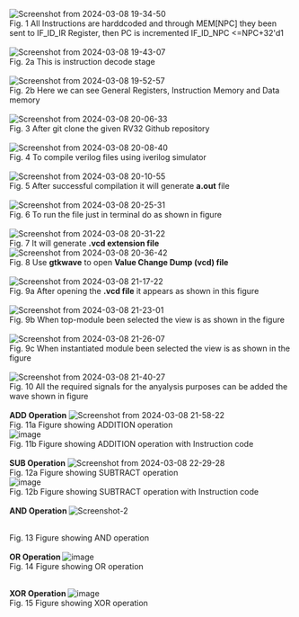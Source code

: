 
![Screenshot from 2024-03-08 19-34-50](https://github.com/zakirhussaingit/vlsiriscv/assets/159747370/0dc5868e-be5d-49d2-922d-d91965716fdf)
<br>Fig. 1 All Instructions are harddcoded and through MEM[NPC] they been sent to IF_ID_IR Register, then PC is incremented  IF_ID_NPC <=NPC+32'd1<br>
<br>
![Screenshot from 2024-03-08 19-43-07](https://github.com/zakirhussaingit/vlsiriscv/assets/159747370/fcaf7983-c110-4b57-a3cf-e9b90a16e0f9)
<br> Fig. 2a This is instruction decode stage<br>
<br>
![Screenshot from 2024-03-08 19-52-57](https://github.com/zakirhussaingit/vlsiriscv/assets/159747370/a7d6025f-b7e9-4735-b676-546690600233)
<br> Fig. 2b Here we can see General Registers, Instruction Memory and Data memory<br>
<br>
![Screenshot from 2024-03-08 20-06-33](https://github.com/zakirhussaingit/vlsiriscv/assets/159747370/bdd6ad7a-e8be-4a19-a6ee-142948e86485)
<br> Fig. 3 After git clone the given RV32 Github repository<br>
<br>
![Screenshot from 2024-03-08 20-08-40](https://github.com/zakirhussaingit/vlsiriscv/assets/159747370/586db636-263b-4cf6-8e9a-e0ce1415bdc1)
<br> Fig. 4 To compile verilog files using iverilog simulator<br>
<br>
![Screenshot from 2024-03-08 20-10-55](https://github.com/zakirhussaingit/vlsiriscv/assets/159747370/7800d76b-e660-44c4-a1b3-8c03e4e35f64)
<br> Fig. 5 After successful compilation it will generate <b>a.out</b> file<br>
<br>
![Screenshot from 2024-03-08 20-25-31](https://github.com/zakirhussaingit/vlsiriscv/assets/159747370/6080b40e-b774-4490-a1d1-bdfc5637a8dc)
<br> Fig. 6 To run the file just in terminal do as shown in figure<br>
<br>
![Screenshot from 2024-03-08 20-31-22](https://github.com/zakirhussaingit/vlsiriscv/assets/159747370/96f5cf51-8cef-4212-8951-6d75b785173e)
<br> Fig. 7 It will generate <b>.vcd extension file</b>
<br>
![Screenshot from 2024-03-08 20-36-42](https://github.com/zakirhussaingit/vlsiriscv/assets/159747370/c0f8667f-44b2-4e8d-baf0-7ce952cd9749)
<br> Fig. 8 Use <b>gtkwave</b> to open <b>Value Change Dump (vcd) file</b><br>
<br>
![Screenshot from 2024-03-08 21-17-22](https://github.com/zakirhussaingit/vlsiriscv/assets/159747370/9e6e3275-5733-4149-93f6-447472e8d914)
<br> Fig. 9a After opening the <b>.vcd file</b> it appears as shown in this figure<br>
<br>
![Screenshot from 2024-03-08 21-23-01](https://github.com/zakirhussaingit/vlsiriscv/assets/159747370/d003414b-9d20-4eea-ae93-f69f881c19fc)
<br> Fig. 9b When top-module been selected the view is as shown in the figure<br>
<br>
![Screenshot from 2024-03-08 21-26-07](https://github.com/zakirhussaingit/vlsiriscv/assets/159747370/0f477974-551a-4c83-8bcd-05dbb360f85b)
<br> Fig. 9c When instantiated module been selected the view is as shown in the figure<br>
<br>
![Screenshot from 2024-03-08 21-40-27](https://github.com/zakirhussaingit/vlsiriscv/assets/159747370/41cee364-fa99-4bf5-a237-61a40bad0fe2)
<br> Fig. 10 All the required signals for the anyalysis purposes can be added the wave shown in figure<br>
<br>
<b> ADD Operation</b>
![Screenshot from 2024-03-08 21-58-22](https://github.com/zakirhussaingit/vlsiriscv/assets/159747370/19650184-5edf-4cc7-83fa-b1d4f3227931)
<br> Fig. 11a Figure showing ADDITION operation<br>
![image](https://github.com/zakirhussaingit/vlsiriscv/assets/159747370/cb705808-d306-43f0-a895-62c53399b91c)
<br> Fig. 11b Figure showing ADDITION operation with Instruction code<br>
<br>
<b> SUB Operation</b>
![Screenshot from 2024-03-08 22-29-28](https://github.com/zakirhussaingit/vlsiriscv/assets/159747370/aa401fae-6d1b-4172-8c2e-17b9b4d8c965)
<br> Fig. 12a Figure showing SUBTRACT operation<br>
![image](https://github.com/zakirhussaingit/vlsiriscv/assets/159747370/87357607-3ca1-4ce9-a641-f22b44a9a038)
<br> Fig. 12b Figure showing SUBTRACT operation with Instruction code<br>
<br>
<b> AND Operation </b>
![Screenshot-2](https://github.com/zakirhussaingit/vlsiriscv/assets/159747370/7f29bb25-17a9-4e6a-aedc-174e79596f42)

<br> Fig. 13 Figure showing AND operation<br>
<br>
<b> OR Operation </b>
![image](https://github.com/zakirhussaingit/vlsiriscv/assets/159747370/ed10b848-8353-40e3-bbd4-e12d66a0789f)
<br> Fig. 14 Figure showing OR operation<br>
<br>

<b> XOR Operation </b>
![image](https://github.com/zakirhussaingit/vlsiriscv/assets/159747370/5d6d98aa-b147-452a-9d5e-625d33ba0305)
<br> Fig. 15 Figure showing XOR operation<br>
<br>









